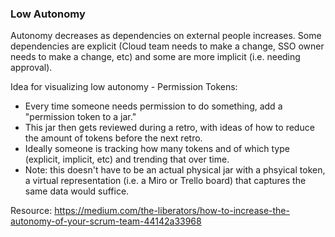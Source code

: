 ### Low Autonomy

Autonomy decreases as dependencies on external people increases. Some dependencies are explicit (Cloud team needs to make a change, SSO owner needs to make a change, etc) and some are more implicit (i.e. needing approval).

Idea for visualizing low autonomy - Permission Tokens:
- Every time someone needs permission to do something, add a "permission token to a jar." 
- This jar then gets reviewed during a retro, with ideas of how to reduce the amount of tokens before the next retro.
- Ideally someone is tracking how many tokens and of which type (explicit, implicit, etc) and trending that over time.
- Note: this doesn't have to be an actual physical jar with a phsyical token, a virtual representation (i.e. a Miro or Trello board) that captures the same data would suffice.

Resource: https://medium.com/the-liberators/how-to-increase-the-autonomy-of-your-scrum-team-44142a33968
